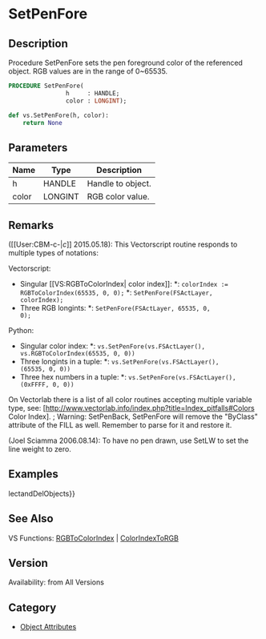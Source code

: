 # SetPenFore

## Description
Procedure SetPenFore sets the pen foreground color of the referenced object. RGB values are in the range of 0~65535.

```pascal
PROCEDURE SetPenFore(
				h     : HANDLE;
				color : LONGINT);
```

```python
def vs.SetPenFore(h, color):
    return None
```

## Parameters
|Name|Type|Description|
|---|---|---|
|h|HANDLE|Handle to object.|
|color|LONGINT|RGB color value.|

## Remarks
([[User:CBM-c-|_c_]] 2015.05.18): This Vectorscript routine responds to multiple types of notations:

Vectorscript:
* Singular [[VS:RGBToColorIndex| color index]]:
*: <code>colorIndex := RGBToColorIndex(65535, 0, 0);</code>
*: <code>SetPenFore(FSActLayer, colorIndex);</code>
* Three RGB longints:
*: <code>SetPenFore(FSActLayer, 65535, 0, 0);</code>
 
Python:
* Singular color index:
*: <code>vs.SetPenFore(vs.FSActLayer(), vs.RGBToColorIndex(65535, 0, 0)) </code>
* Three longints in a tuple:
*: <code>vs.SetPenFore(vs.FSActLayer(), (65535, 0, 0)) </code>
* Three hex numbers in a tuple:
*: <code>vs.SetPenFore(vs.FSActLayer(), (0xFFFF, 0, 0)) </code>

On Vectorlab there is a list of all color routines accepting multiple variable type, see: [http://www.vectorlab.info/index.php?title=Index_pitfalls#Colors Color Index].
; Warning: SetPenBack, SetPenFore will remove the "ByClass" attribute of the FILL as well. Remember to parse for it and restore it.


(Joel Sciamma 2006.08.14): To have no pen drawn, use SetLW to set the line weight to zero.

## Examples
lectandDelObjects}}

## See Also
VS Functions:
[RGBToColorIndex](RGBToColorIndex.md) 
| [ColorIndexToRGB](ColorIndexToRGB.md)

## Version
Availability: from All Versions

## Category
* [Object Attributes](../Categories/Object%20Attributes.md)
